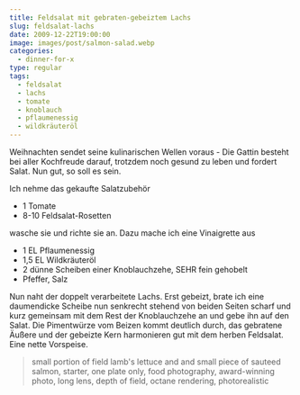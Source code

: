 ```yaml
---
title: Feldsalat mit gebraten-gebeiztem Lachs
slug: feldsalat-lachs
date: 2009-12-22T19:00:00
image: images/post/salmon-salad.webp
categories: 
  - dinner-for-x
type: regular
tags: 
  - feldsalat
  - lachs
  - tomate
  - knoblauch
  - pflaumenessig
  - wildkräuteröl
---
```


Weihnachten sendet seine kulinarischen Wellen voraus - Die Gattin besteht bei aller Kochfreude darauf, trotzdem noch gesund zu leben und fordert Salat. Nun gut, so soll es sein.

Ich nehme das gekaufte Salatzubehör

* 1 Tomate 
* 8-10 Feldsalat-Rosetten

wasche sie und richte sie an. Dazu mache ich eine Vinaigrette aus

* 1 EL Pflaumenessig 
* 1,5 EL Wildkräuteröl 
* 2 dünne Scheiben einer Knoblauchzehe, SEHR fein gehobelt
* Pfeffer, Salz

Nun naht der doppelt verarbeitete Lachs. Erst gebeizt, brate ich eine daumendicke Scheibe nun senkrecht stehend von beiden Seiten scharf und kurz gemeinsam mit dem Rest der Knoblauchzehe an und gebe ihn auf den Salat. Die Pimentwürze vom Beizen kommt deutlich durch, das gebratene Äußere und der gebeizte Kern harmonieren gut mit dem herben Feldsalat. Eine nette Vorspeise.

> small portion of field lamb's lettuce and and small piece of sauteed salmon, starter, one plate only, food photography, award-winning photo, long lens, depth of field, octane rendering, photorealistic 